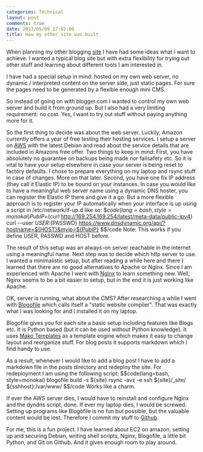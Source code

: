 ```yaml
---
categories: Technical 
layout: post
comments: true
date: 2013/05/09 17:52:00
title: How my other site was built 
---
```

When planning my other blogging [site](http://aschei.x64.me) I have had some ideas what I want to achieve. I wanted a typical 
blog site but with extra flexibility for trying out other stuff and learning about
different tools I am interested in.
 
I have had a special setup in mind: hosted on my own web server, no dynamic / interpreted 
content on the server side, just static pages. For sure the pages need to be generated by
a flexible enough mini CMS.

So instead of going on with blogger.com I wanted to control my own web server and
build it from ground up. But I also had a very limiting requirement: no cost. Yes, I want
to try out stuff without paying anything more for it.

So the first thing to decide was about the web server. Luckily, Amazon currently offers
a year of free testing their hosting services. I setup a server on [AWS](http://aws.amazon.com)
with the latest Debian and read about the service details that are included in Amazons free offer.
Two things to keep in mind: First, you have absolutely no guarantee on backups being made nor
failsafety etc. So it is vital to have your setup elsewhere in case your server is being
reset to factory defaults. I chose to prepare everything on my laptop and rsync stuff in case
of changes. More on that later. Second, you have one fix IP address (they call it Elastic IP)
to be bound on your instances. In case you would like to have a meaningful web server name
using a dynamic DNS hoster, you can register the Elastic IP there and give it a go. But a more
flexible approach is to register your IP automatically when your interface is up using a script
in /etc/network/if-up.d like so:
$$code(lang=bash, style=monokai)
    PubIP=$(curl http://169.254.169.254/latest/meta-data/public-ipv4)
    curl --user ${USER}:${PASSWD} https://www.dnsdynamic.org/api/?hostname=${HOST}&myip=${PubIP}
$$/code
Note: This works if you define USER, PASSWD and HOST before.

The result of this setup was an always-on server reachable in the internet using a meaningful name.
Next step was to decide which http server to use. I wanted a minimalistic setup, but
after reading a while here and there I learned that there are no good alternatives to Apache or
Nginx. Since I am experienced with Apache I went with [Nginx](http://nginx.org) to learn something
new. Well, Nginx seems to be a bit easier to setup, but in the end it is just working like Apache.

OK, server is running, what about the CMS? After researching a while I went with 
[Blogofile](http://www.blogofile.com/) which calls itself a "static website compiler". That was 
exactly what I was looking for and I installed it on my laptop.

Blogofile gives you for each site a basic setup including features like Blogs etc. It is Python 
based (but it can be used without Python knowledge).
It uses [Mako Templates](http://www.makotemplates.org/) as a template engine which makes it easy
to change layout and reorganize stuff. For blog posts it supports markdown which I find handy to use.

As a result, whenever I would like to add a blog post I have to add a markdown file in the posts directory
and redeploy the site. For redeployment I am using the following script:
$$code(lang=bash, style=monokai)
    blogofile build -s ${site}
    rsync -avz -e ssh ${site}/_site/ ${sshhost}:/var/www/
$$/code
Works like a charm.

If ever the AWS server dies, I would have to reinstall and configure Nginx and the dyndns script, 
done. If ever my laptop dies, I would be screwed. Setting up programs like Blogofile is no fun but
possible, but the valuable content would be lost. Therefore I commit my stuff to 
[Github](http://github.com).

For me, this is a fun project. I have learned about EC2 on amazon, setting up and securing Debian,
writing shell scripts, Nginx, Blogofile, a little bit Python, and Git on Github. And it gives enough
room to play around.
